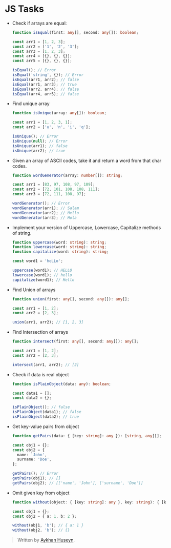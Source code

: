﻿# JS Tasks

- Check if arrays are equal:

  ```typescript
  function isEqual(first: any[], second: any[]): boolean;

  const arr1 = [1, 2, 3];
  const arr2 = ['1', '2', '3'];
  const arr3 = [1, 2, 3];
  const arr4 = [{}, {}, {}];
  const arr5 = [{}, {}, {}];

  isEqual(); // Error
  isEqual('string', {}); // Error
  isEqual(arr1, arr2); // false
  isEqual(arr1, arr3); // true
  isEqual(arr2, arr4); // false
  isEqual(arr4, arr5); // false
  ```

- Find unique array

  ```typescript
  function isUnique(array: any[]): boolean;

  const arr1 = [1, 2, 3, 1];
  const arr2 = ['u', 'n', 'i', 'q'];

  isUnique(); // Error
  isUnique(null); // Error
  isUnique(arr1); // false
  isUnique(arr2); // true
  ```

- Given an array of ASCII codes, take it and return a word from that char codes.

  ```typescript
  function wordGenerator(array: number[]): string;

  const arr1 = [83, 97, 108, 97, 109];
  const arr2 = [72, 101, 108, 108, 111];
  const arr3 = [72, 111, 108, 97];

  wordGenerator(); // Error
  wordGenerator(arr1); // Salam
  wordGenerator(arr2); // Hello
  wordGenerator(arr3); // Hola
  ```

- Implement your version of Uppercase, Lowercase, Capitalize methods of string.

  ```typescript
  function uppercase(word: string): string;
  function lowercase(word: string): string;
  function capitalize(word: string): string;

  const word1 = 'heLLo';

  uppercase(word1); // HELLO
  lowercase(word1); // hello
  capitalize(word1); // Hello
  ```

- Find Union of arrays

  ```typescript
  function union(first: any[], second: any[]): any[];

  const arr1 = [1, 2];
  const arr2 = [2, 3];

  union(arr1, arr2); // [1, 2, 3]
  ```

- Find Intersection of arrays

  ```typescript
  function intersect(first: any[], second: any[]): any[];

  const arr1 = [1, 2];
  const arr2 = [2, 3];

  intersect(arr1, arr2); // [2]
  ```

- Check if data is real object

  ```typescript
  function isPlainObject(data: any): boolean;

  const data1 = [];
  const data2 = {};

  isPlainObject(); // false
  isPlainObject(data1); // false
  isPlainObject(data2); // true
  ```

- Get key-value pairs from object

  ```typescript
  function getPairs(data: { [key: string]: any }): [string, any][];

  const obj1 = {};
  const obj2 = {
    name: 'John',
    surname: 'Doe',
  };

  getPairs(); // Error
  getPairs(obj1); // []
  getPairs(obj2); // [['name', 'John'], ['surname', 'Doe']]
  ```

- Omit given key from object

  ```typescript
  function without(object: { [key: string]: any }, key: string): { [key: string]: any };

  const obj1 = {};
  const obj2 = { a: 1, b: 2 };

  without(obj1, 'b'); // { a: 1 }
  without(obj2, 'b'); // {}
  ```

> Written by [Aykhan Huseyn](https://github.com/aykhanhuseyn).
